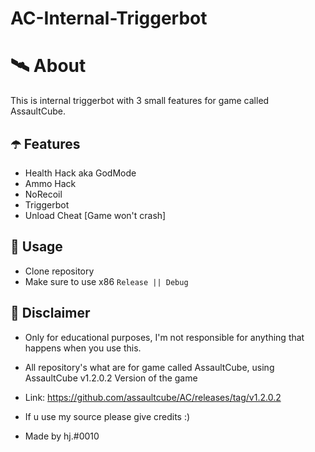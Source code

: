 # AC-Internal-Triggerbot

# 🛰 About
This is internal triggerbot with 3 small features for game called AssaultCube.

## ☂️ Features
- Health Hack aka GodMode
- Ammo Hack
- NoRecoil
- Triggerbot
- Unload Cheat [Game won't crash]
## 🌠 Usage
- Clone repository
- Make sure to use x86 `Release || Debug`

## 🗿 Disclaimer
- Only for educational purposes, I'm not responsible for anything that happens when you use this.

- All repository's what are for game called AssaultCube, using AssaultCube v1.2.0.2 Version of the game

- Link: https://github.com/assaultcube/AC/releases/tag/v1.2.0.2

- If u use my source please give credits :)

- Made by hj.#0010
